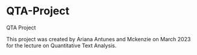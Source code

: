# QTA-Project
QTA Project 

This project was created by Ariana Antunes and Mckenzie on March 2023 for the lecture on Quantitative Text Analysis. 
